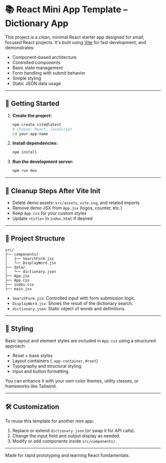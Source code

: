 
# 📚 React Mini App Template – Dictionary App

This project is a clean, minimal React starter app designed for small, focused React projects. It's built using [Vite](https://vitejs.dev/) for fast development, and demonstrates:

- Component-based architecture
- Controlled components
- Basic state management
- Form handling with submit behavior
- Simple styling
- Static JSON data usage

---

## 🚀 Getting Started

1. **Create the project:**
   ```bash
   npm create vite@latest
   # Choose: React, JavaScript
   cd your-app-name
   ```

2. **Install dependencies:**
   ```bash
   npm install
   ```

3. **Run the development server:**
   ```bash
   npm run dev
   ```

---

## 🧹 Cleanup Steps After Vite Init

- Delete demo assets: `src/assets`, `vite.svg`, and related imports
- Remove demo JSX from `App.jsx` (logos, counter, etc.)
- Keep `App.css` for your custom styles
- Update `<title>` in `index.html` if desired

---

## 📁 Project Structure

```
src/
├── components/
│   ├── SearchForm.jsx
│   └── DisplayWord.jsx
├── data/
│   └── dictionary.json
├── App.jsx
├── App.css
├── index.css
├── main.jsx
```

- `SearchForm.jsx`: Controlled input with form submission logic.
- `DisplayWord.jsx`: Shows the result of the dictionary search.
- `dictionary.json`: Static object of words and definitions.

---

## 🎨 Styling

Basic layout and element styles are included in `App.css` using a structured approach:

- Reset + base styles
- Layout containers (`.app-container`, `#root`)
- Typography and structural styling
- Input and button formatting

You can enhance it with your own color themes, utility classes, or frameworks like Tailwind.

---

## 🛠 Customization

To reuse this template for another mini app:

1. Replace or extend `dictionary.json` (or swap it for API calls).
2. Change the input field and output display as needed.
3. Modify or add components inside `src/components/`.

---

Made for rapid prototyping and learning React fundamentals.
